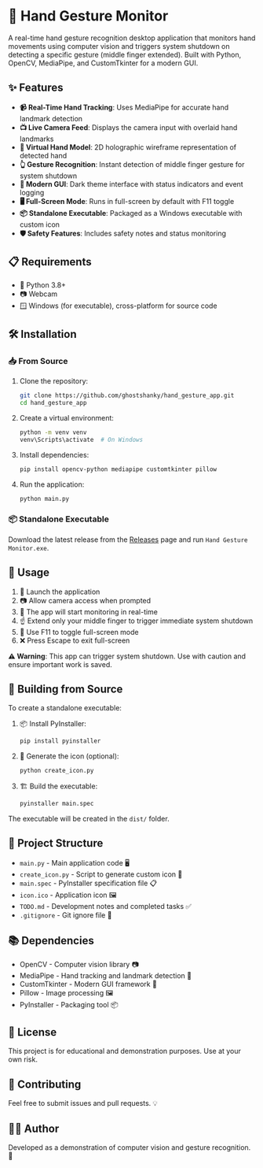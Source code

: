 # 🚀 Hand Gesture Monitor

A real-time hand gesture recognition desktop application that monitors hand movements using computer vision and triggers system shutdown on detecting a specific gesture (middle finger extended). Built with Python, OpenCV, MediaPipe, and CustomTkinter for a modern GUI.

## ✨ Features

- **📹 Real-Time Hand Tracking**: Uses MediaPipe for accurate hand landmark detection
- **📺 Live Camera Feed**: Displays the camera input with overlaid hand landmarks
- **🤖 Virtual Hand Model**: 2D holographic wireframe representation of detected hand
- **👆 Gesture Recognition**: Instant detection of middle finger gesture for system shutdown
- **🌙 Modern GUI**: Dark theme interface with status indicators and event logging
- **🖥️ Full-Screen Mode**: Runs in full-screen by default with F11 toggle
- **📦 Standalone Executable**: Packaged as a Windows executable with custom icon
- **🛡️ Safety Features**: Includes safety notes and status monitoring

## 📋 Requirements

- 🐍 Python 3.8+
- 📷 Webcam
- 🪟 Windows (for executable), cross-platform for source code

## 🛠️ Installation

### 📥 From Source

1. Clone the repository:
   ```bash
   git clone https://github.com/ghostshanky/hand_gesture_app.git
   cd hand_gesture_app
   ```

2. Create a virtual environment:
   ```bash
   python -m venv venv
   venv\Scripts\activate  # On Windows
   ```

3. Install dependencies:
   ```bash
   pip install opencv-python mediapipe customtkinter pillow
   ```

4. Run the application:
   ```bash
   python main.py
   ```

### 📦 Standalone Executable

Download the latest release from the [Releases](https://github.com/ghostshanky/hand_gesture_app/releases) page and run `Hand Gesture Monitor.exe`.

## 🎯 Usage

1. 🚀 Launch the application
2. 📷 Allow camera access when prompted
3. 👀 The app will start monitoring in real-time
4. ☝️ Extend only your middle finger to trigger immediate system shutdown
5. 🔄 Use F11 to toggle full-screen mode
6. ❌ Press Escape to exit full-screen

**⚠️ Warning**: This app can trigger system shutdown. Use with caution and ensure important work is saved.

## 🔨 Building from Source

To create a standalone executable:

1. 📦 Install PyInstaller:
   ```bash
   pip install pyinstaller
   ```

2. 🎨 Generate the icon (optional):
   ```bash
   python create_icon.py
   ```

3. 🏗️ Build the executable:
   ```bash
   pyinstaller main.spec
   ```

The executable will be created in the `dist/` folder.

## 📁 Project Structure

- `main.py` - Main application code 🖥️
- `create_icon.py` - Script to generate custom icon 🎨
- `main.spec` - PyInstaller specification file 📋
- `icon.ico` - Application icon 🖼️
- `TODO.md` - Development notes and completed tasks ✅
- `.gitignore` - Git ignore file 🚫

## 📚 Dependencies

- OpenCV - Computer vision library 📷
- MediaPipe - Hand tracking and landmark detection 🤖
- CustomTkinter - Modern GUI framework 🎨
- Pillow - Image processing 🖼️
- PyInstaller - Packaging tool 📦

## 📜 License

This project is for educational and demonstration purposes. Use at your own risk.

## 🤝 Contributing

Feel free to submit issues and pull requests. 💡

## 👨‍💻 Author

Developed as a demonstration of computer vision and gesture recognition. 🔬

